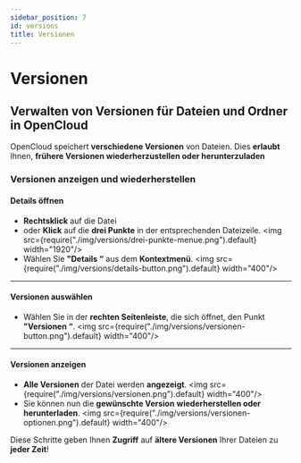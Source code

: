 ```yaml
---
sidebar_position: 7
id: versions
title: Versionen
---
```


# Versionen

## Verwalten von Versionen für Dateien und Ordner in OpenCloud

OpenCloud speichert **verschiedene Versionen** von Dateien. Dies **erlaubt** Ihnen, **frühere Versionen wiederherzustellen oder herunterzuladen**

### Versionen anzeigen und wiederherstellen

#### Details öffnen

- **Rechtsklick** auf die Datei
- oder **Klick** auf die **drei Punkte** in der entsprechenden Dateizeile.
  <img src={require("./img/versions/drei-punkte-menue.png").default} width="1920"/>
- Wählen Sie **"Details “** aus dem **Kontextmenü**.
  <img src={require("./img/versions/details-button.png").default} width="400"/>

---

#### Versionen auswählen

- Wählen Sie in der **rechten Seitenleiste**, die sich öffnet, den Punkt **"Versionen “**.
  <img src={require("./img/versions/versionen-button.png").default} width="400"/>

---

#### Versionen anzeigen

- **Alle Versionen** der Datei werden **angezeigt**.
  <img src={require("./img/versions/versionen.png").default} width="400"/>
- Sie können nun die **gewünschte Version** **wiederherstellen oder herunterladen**.
  <img src={require("./img/versions/versionen-optionen.png").default} width="400"/>

Diese Schritte geben Ihnen **Zugriff** auf **ältere Versionen** Ihrer Dateien zu **jeder Zeit**!
